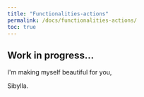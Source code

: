 ```yaml
---
title: "Functionalities-actions"
permalink: /docs/functionalities-actions/
toc: true
---
```



## Work in progress...


I'm making myself beautiful for you,

  Sibylla.

